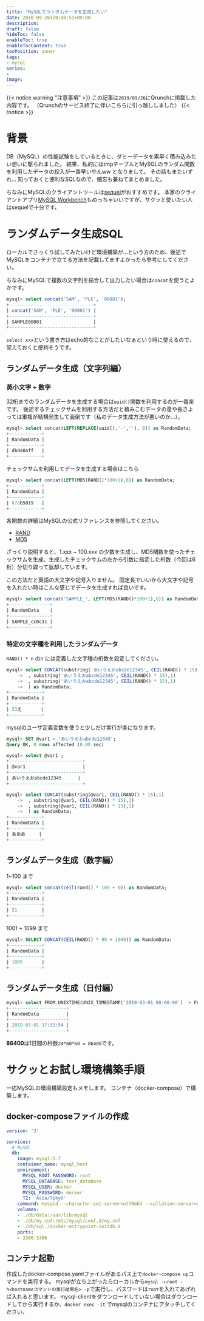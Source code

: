 ```yaml
---
title: "MySQLでランダムデータを生成したい"
date: 2010-09-26T20:40:51+09:00
description: 
draft: false
hideToc: false
enableToc: true
enableTocContent: true
tocPosition: inner
tags:
- mysql
series:
-
image:
---
```


{{< notice warning "注意事項" >}}
この記事は`2019/09/26`にQrunchに掲載した内容です。
（Qrunchのサービス終了に伴いこちらに引っ越ししました）
{{< /notice >}}

# 背景
DB（MySQL）の性能試験をしているときに、ダミーデータを素早く積み込みたい想いに駆られました。
結果、私的にはtmpテーブルとMySQLのランダム関数を利用したデータの投入が一番早いやんww となりまして。
その話もまたいずれ...
知っておくと便利なSQLなので、備忘も兼ねてまとめました。

ちなみにMySQLのクライアントツールは[sequel](https://sequelpro.com/)がおすすめです。
本家のクライアントアプリ[MySQL Workbench](https://www.mysql.com/jp/products/workbench/)もめっちゃいいですが、サクッと使いたい人はsequelで十分です。　　

# ランダムデータ生成SQL
ローカルでさっくり試してみたいけど環境構築が...という方のため、後述でMySQLをコンテナで立てる方法を記載してますよかったら参考にしてください。

ちなみにMySQLで複数の文字列を結合して出力したい場合は`concat`を使うとよかです。
```sql
mysql> select concat('SAM', 'PLE', '00001');
+-------------------------------+
| concat('SAM', 'PLE', '00001') |
+-------------------------------+
| SAMPLE00001                   |
+-------------------------------+
```
`select xxx`という書き方はecho的なことがしたいなぁという時に使えるので、覚えておくと便利そうです。

## ランダムデータ生成（文字列編）
### 英小文字 + 数字
32桁までのランダムデータを生成する場合は`uuid()`関数を利用するのが一番楽です。
後述するチェックサムを利用する方法だと積みこむデータの量や長さよっては重複が結構発生して面倒です（私のデータ生成方法が悪いのか...）。
```sql
mysql> select concat(LEFT(REPLACE(uuid(),'-',''), 8)) as RandomData;
+------------+
| RandomData |
+------------+
| db8a8aff   |
+------------+
```

チェックサムを利用してデータを生成する場合はこちら
```sql
mysql> select concat(LEFT(MD5(RAND()*100+1),8)) as RandomData;
+------------+
| RandomData |
+------------+
| 678b5019   |
+------------+
```
各関数の詳細はMySQLの公式リファレンスを参照してください。
* [RAND](https://dev.mysql.com/doc/refman/5.6/ja/mathematical-functions.html#function_rand)
* [MD5](https://dev.mysql.com/doc/refman/5.6/ja/encryption-functions.html#function_md5)

ざっくり説明すると、1.xxx ~ 100.xxx の少数を生成し、MD5関数を使ったチェックサムを生成、生成したチェックサムの左から引数に指定した桁数（今回は6桁）分切り取って返却しています。

この方法だと英語の大文字や記号入りません。
固定長でいいから大文字や記号を入れたい時はこんな感じでデータを生成すれば良いです。
```sql
mysql> select concat('SAMPLE_', LEFT(MD5(RAND()*100+1),6)) as RandomData;
+---------------+
| RandomData    |
+---------------+
| SAMPLE_cc0c31 |
+---------------+
```

### 特定の文字種を利用したランダムデータ

`RAND() * n` のn には定義した文字種の桁数を設定してください。
```sql
mysql> select CONCAT(substring('あいうえおabcde12345', CEIL(RAND() * 15),1)
    ->  , substring('あいうえおabcde12345', CEIL(RAND() * 15),1)
    ->  , substring('あいうえおabcde12345', CEIL(RAND() * 15),1)
    ->  ) as RandomData;
+------------+
| RandomData |
+------------+
| 53え       |
+------------+
```

mysqlのユーザ定義変数を使うと少しだけ実行が楽になります。
```sql
mysql> SET @var1 = 'あいうえおabcde12345';
Query OK, 0 rows affected (0.00 sec)

mysql> select @var1 ;
+---------------------------+
| @var1                     |
+---------------------------+
| あいうえおabcde12345      |
+---------------------------+

mysql> select CONCAT(substring(@var1, CEIL(RAND() * 15),1)
    ->  , substring(@var1, CEIL(RAND() * 15),1)
    ->  , substring(@var1, CEIL(RAND() * 15),1)
    ->  ) as RandomData;
+------------+
| RandomData |
+------------+
| あああ     |
+------------+
```

## ランダムデータ生成（数字編）
1~100 まで
```sql
mysql> select concat(ceil(rand() * 100 + 0)) as RandomData;
+------------+
| RandomData |
+------------+
| 51         |
+------------+
```
1001 ~ 1099 まで
```sql
mysql> SELECT CONCAT(CEIL(RAND() * 99 + 1000)) as RandomData;
+------------+
| RandomData |
+------------+
| 1085       |
+------------+
```

## ランダムデータ生成（日付編）
```sql
mysql> select FROM_UNIXTIME(UNIX_TIMESTAMP('2019-03-01 00:00:00')  + FLOOR(0 + (RAND() * 86400))) as RandomData;
+---------------------+
| RandomData          |
+---------------------+
| 2019-03-01 17:32:54 |
+---------------------+
 ```
**86400**は1日間の秒数`24*60*60 = 86400`です。


# サクッとお試し環境構築手順
一応MySQLの環境構築設定もメモします。
コンテナ（docker-compose）で構築します。

## docker-composeファイルの作成

```yml
version: '3'

services:
  # MySQL
  db:
    image: mysql:5.7
    container_name: mysql_host
    environment:
      MYSQL_ROOT_PASSWORD: root
      MYSQL_DATABASE: test_database
      MYSQL_USER: docker
      MYSQL_PASSWORD: docker
      TZ: 'Asia/Tokyo'
    command: mysqld --character-set-server=utf8mb4 --collation-server=utf8mb4_bin
    volumes:
    - ./db/data:/var/lib/mysql
    - ./db/my.cnf:/etc/mysql/conf.d/my.cnf
    - ./db/sql:/docker-entrypoint-initdb.d
    ports:
    - 3306:3306
```

## コンテナ起動
作成したdocker-compose.yamlファイルがあるパス上で`docker-compose up`コマンドを実行する。
mysqlが立ち上がったらローカルから`mysql -uroot -h<hostnameコマンドの実行結果名> -p`で実行し、パスワードは`root`を入れてあげれば入れると思います。
mysql-clientをダウンロードしていない場合はダウンロードしてから実行するか、`docker exec -it` でmysqlのコンテナにアタッチしてください。
